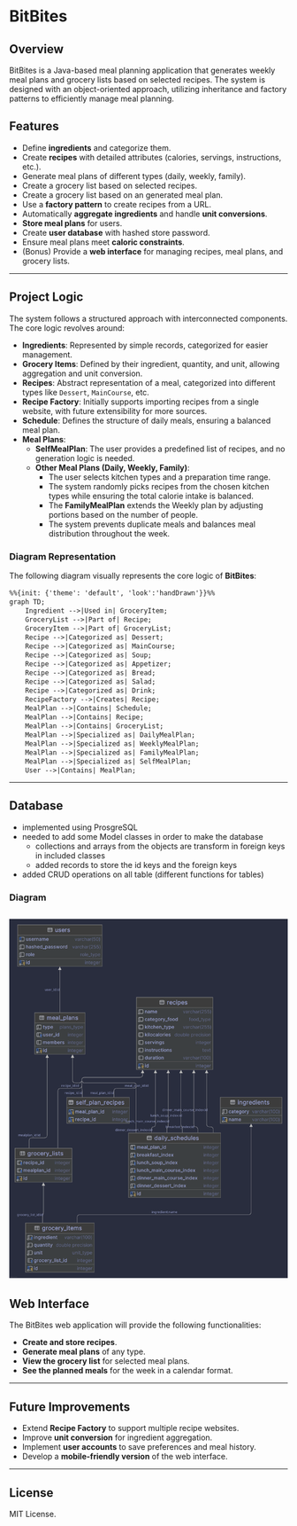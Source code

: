 # BitBites

## Overview

BitBites is a Java-based meal planning application that generates weekly meal plans and grocery lists based on selected recipes. The system is designed with an object-oriented approach, utilizing inheritance and factory patterns to efficiently manage meal planning.

## Features

- Define **ingredients** and categorize them.
- Create **recipes** with detailed attributes (calories, servings, instructions, etc.).
- Generate meal plans of different types (daily, weekly, family).
- Create a grocery list based on selected recipes.
- Create a grocery list based on an generated meal plan.
- Use a **factory pattern** to create recipes from a URL.
- Automatically **aggregate ingredients** and handle **unit conversions**.
- **Store meal plans** for users.
- Create **user database** with hashed store password.
- Ensure meal plans meet **caloric constraints**.
- (Bonus) Provide a **web interface** for managing recipes, meal plans, and grocery lists.

---

## Project Logic

The system follows a structured approach with interconnected components. The core logic revolves around:

- **Ingredients**: Represented by simple records, categorized for easier management.
- **Grocery Items**: Defined by their ingredient, quantity, and unit, allowing aggregation and unit conversion.
- **Recipes**: Abstract representation of a meal, categorized into different types like `Dessert`, `MainCourse`, etc.
- **Recipe Factory**: Initially supports importing recipes from a single website, with future extensibility for more sources.
- **Schedule**: Defines the structure of daily meals, ensuring a balanced meal plan.
- **Meal Plans**:
    - **SelfMealPlan**: The user provides a predefined list of recipes, and no generation logic is needed.
    - **Other Meal Plans (Daily, Weekly, Family)**:
        - The user selects kitchen types and a preparation time range.
        - The system randomly picks recipes from the chosen kitchen types while ensuring the total calorie intake is balanced.
        - The **FamilyMealPlan** extends the Weekly plan by adjusting portions based on the number of people.
        - The system prevents duplicate meals and balances meal distribution throughout the week.

### Diagram Representation

The following diagram visually represents the core logic of **BitBites**:

```mermaid
%%{init: {'theme': 'default', 'look':'handDrawn'}}%%
graph TD;
    Ingredient -->|Used in| GroceryItem;
    GroceryList -->|Part of| Recipe;
    GroceryItem -->|Part of| GroceryList;
    Recipe -->|Categorized as| Dessert;
    Recipe -->|Categorized as| MainCourse;
    Recipe -->|Categorized as| Soup;
    Recipe -->|Categorized as| Appetizer;
    Recipe -->|Categorized as| Bread;
    Recipe -->|Categorized as| Salad;
    Recipe -->|Categorized as| Drink;
    RecipeFactory -->|Creates| Recipe;
    MealPlan -->|Contains| Schedule;
    MealPlan -->|Contains| Recipe;
    MealPlan -->|Contains| GroceryList;
    MealPlan -->|Specialized as| DailyMealPlan;
    MealPlan -->|Specialized as| WeeklyMealPlan;
    MealPlan -->|Specialized as| FamilyMealPlan;
    MealPlan -->|Specialized as| SelfMealPlan;
    User -->|Contains| MealPlan;
```

---
## Database

- implemented using ProsgreSQL 
- needed to add some Model classes in order to make the database
  - collections and arrays from the objects are transform in foreign keys in included classes
  - added records to store the id keys and the foreign keys
- added CRUD operations on all table (different functions for tables)

### Diagram
![img.png](img.png)
---

## Web Interface

The BitBites web application will provide the following functionalities:

- **Create and store recipes**.
- **Generate meal plans** of any type.
- **View the grocery list** for selected meal plans.
- **See the planned meals** for the week in a calendar format.

---

## Future Improvements

- Extend **Recipe Factory** to support multiple recipe websites.
- Improve **unit conversion** for ingredient aggregation.
- Implement **user accounts** to save preferences and meal history.
- Develop a **mobile-friendly version** of the web interface.

---

## License

MIT License.